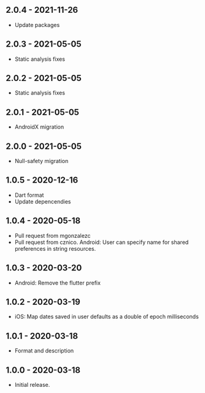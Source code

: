 ## 2.0.4 - 2021-11-26

* Update packages

## 2.0.3 - 2021-05-05

* Static analysis fixes


## 2.0.2 - 2021-05-05

* Static analysis fixes


## 2.0.1 - 2021-05-05

* AndroidX migration


## 2.0.0 - 2021-05-05

* Null-safety migration


## 1.0.5 - 2020-12-16

* Dart format
* Update depencendies

## 1.0.4 - 2020-05-18

* Pull request from mgonzalezc
* Pull request from cznico. Android: User can specify name for shared preferences in string resources.

## 1.0.3 - 2020-03-20

* Android: Remove the flutter prefix

## 1.0.2 - 2020-03-19

* iOS: Map dates saved in user defaults as a double of epoch milliseconds

## 1.0.1 - 2020-03-18

* Format and description

## 1.0.0 - 2020-03-18

* Initial release.
